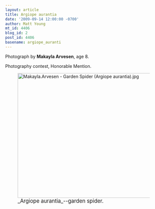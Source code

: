 ```yaml
---
layout: article
title: Argiope aurantia
date: '2009-09-14 12:00:00 -0700'
author: Matt Young
mt_id: 4406
blog_id: 2
post_id: 4406
basename: argiope_auranti
---
```

Photograph by **Makayla Arvesen**, age 8.

Photography contest, Honorable Mention.


<figure>
<a href="http://en.wikipedia.org/wiki/Argiope_aurantia"><img src="http://pandasthumb.org/archives/2009/09/06/Makayla.Arvesen%20-%20Garden%20Spider%20%28Argiope%20aurantia%29.jpg" alt="Makayla.Arvesen - Garden Spider (Argiope aurantia).jpg" width="600" height="400" /></a>
<figcaption markdown="span"><big>_Argiope aurantia_--garden spider.</big>

</figcaption>
</figure>
